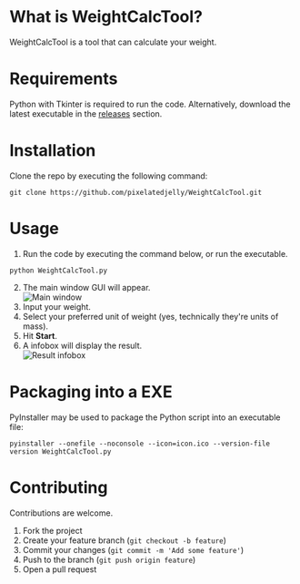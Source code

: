 # What is WeightCalcTool?<br>
WeightCalcTool is a tool that can calculate your weight.
# Requirements
Python with Tkinter is required to run the code. Alternatively, download the latest executable in the [releases](https://github.com/pixelatedjelly/WeightCalcTool/releases/) section.
# Installation
Clone the repo by executing the following command:
```
git clone https://github.com/pixelatedjelly/WeightCalcTool.git
```
# Usage
1. Run the code by executing the command below, or run the executable.<br>
```
python WeightCalcTool.py
```
2. The main window GUI will appear.<br>
![Main window](https://i.imgur.com/xkcbhcs.png)<br>
3. Input your weight.<br>
4. Select your preferred unit of weight (yes, technically they're units of mass).<br>
5. Hit **Start**.<br>
6. A infobox will display the result.<br>
![Result infobox](https://i.imgur.com/Dzo6oX7.png)
# Packaging into a EXE
PyInstaller may be used to package the Python script into an executable file:
```
pyinstaller --onefile --noconsole --icon=icon.ico --version-file version WeightCalcTool.py
```
# Contributing
Contributions are welcome.
1. Fork the project
2. Create your feature branch (`git checkout -b feature`)
3. Commit your changes (`git commit -m 'Add some feature'`)
4. Push to the branch (`git push origin feature`)
5. Open a pull request
